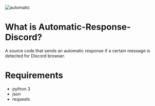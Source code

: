 ![automatic](https://user-images.githubusercontent.com/64541739/177040303-ea41a1a8-7fe9-438c-beea-109482e5612f.png)

# What is Automatic-Response-Discord?

A source code that sends an automatic response if a certain message is detected for Discord browser.

# Requirements

- python 3
- json
- requests
